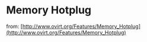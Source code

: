 # Memory Hotplug
  
  from: [http://www.ovirt.org/Features/Memory_Hotplug](http://www.ovirt.org/Features/Memory_Hotplug)
